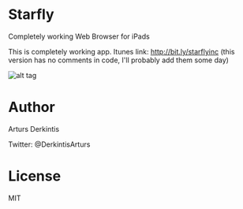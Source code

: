 # Starfly
Completely working Web Browser for iPads

This is completely working app. 
Itunes link: http://bit.ly/starflyinc
(this version has no comments in code, I'll probably add them some day)

![alt tag](https://github.com/nealCeffrey/Starfly/blob/master/screenshot.jpg)



# Author

Arturs Derkintis

Twitter: @DerkintisArturs


# License 

MIT
